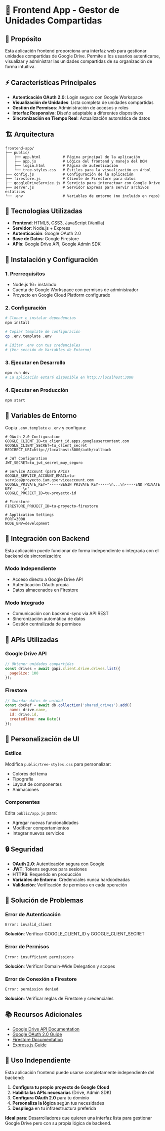 # 📱 Frontend App - Gestor de Unidades Compartidas

## 🎯 Propósito

Esta aplicación frontend proporciona una interfaz web para gestionar unidades compartidas de Google Drive. Permite a los usuarios autenticarse, visualizar y administrar las unidades compartidas de su organización de forma intuitiva.

## ⚡ Características Principales

- **Autenticación OAuth 2.0**: Login seguro con Google Workspace
- **Visualización de Unidades**: Lista completa de unidades compartidas
- **Gestión de Permisos**: Administración de accesos y roles
- **Interfaz Responsiva**: Diseño adaptable a diferentes dispositivos
- **Sincronización en Tiempo Real**: Actualización automática de datos

## 🏗️ Arquitectura

```
frontend-app/
├── public/
│   ├── app.html          # Página principal de la aplicación
│   ├── app.js            # Lógica del frontend y manejo del DOM
│   ├── login.html        # Página de autenticación
│   └── tree-styles.css   # Estilos para la visualización en árbol
├── config.js             # Configuración de la aplicación
├── firestore.js          # Cliente de Firestore para datos
├── googleDriveService.js # Servicio para interactuar con Google Drive
├── server.js             # Servidor Express para servir archivos estáticos
└── .env                  # Variables de entorno (no incluido en repo)
```

## 🔧 Tecnologías Utilizadas

- **Frontend**: HTML5, CSS3, JavaScript (Vanilla)
- **Servidor**: Node.js + Express
- **Autenticación**: Google OAuth 2.0
- **Base de Datos**: Google Firestore
- **APIs**: Google Drive API, Google Admin SDK

## 🚀 Instalación y Configuración

### 1. Prerrequisitos

- Node.js 16+ instalado
- Cuenta de Google Workspace con permisos de administrador
- Proyecto en Google Cloud Platform configurado

### 2. Configuración

```bash
# Clonar e instalar dependencias
npm install

# Copiar template de configuración
cp .env.template .env

# Editar .env con tus credenciales
# (Ver sección de Variables de Entorno)
```

### 3. Ejecutar en Desarrollo

```bash
npm run dev
# La aplicación estará disponible en http://localhost:3000
```

### 4. Ejecutar en Producción

```bash
npm start
```

## 🔐 Variables de Entorno

Copia `.env.template` a `.env` y configura:

```env
# OAuth 2.0 Configuration
GOOGLE_CLIENT_ID=tu_client_id.apps.googleusercontent.com
GOOGLE_CLIENT_SECRET=tu_client_secret
REDIRECT_URI=http://localhost:3000/auth/callback

# JWT Configuration
JWT_SECRET=tu_jwt_secret_muy_seguro

# Service Account (para APIs)
GOOGLE_SERVICE_ACCOUNT_EMAIL=tu-service@proyecto.iam.gserviceaccount.com
GOOGLE_PRIVATE_KEY="-----BEGIN PRIVATE KEY-----\n...\n-----END PRIVATE KEY-----\n"
GOOGLE_PROJECT_ID=tu-proyecto-id

# Firestore
FIRESTORE_PROJECT_ID=tu-proyecto-firestore

# Application Settings
PORT=3000
NODE_ENV=development
```

## 🔗 Integración con Backend

Esta aplicación puede funcionar de forma independiente o integrada con el backend de sincronización:

### Modo Independiente
- Acceso directo a Google Drive API
- Autenticación OAuth propia
- Datos almacenados en Firestore

### Modo Integrado
- Comunicación con backend-sync via API REST
- Sincronización automática de datos
- Gestión centralizada de permisos

## 📡 APIs Utilizadas

### Google Drive API
```javascript
// Obtener unidades compartidas
const drives = await gapi.client.drive.drives.list({
  pageSize: 100
});
```

### Firestore
```javascript
// Guardar datos de unidad
const docRef = await db.collection('shared_drives').add({
  name: drive.name,
  id: drive.id,
  createdTime: new Date()
});
```

## 🎨 Personalización de UI

### Estilos
Modifica `public/tree-styles.css` para personalizar:
- Colores del tema
- Tipografía
- Layout de componentes
- Animaciones

### Componentes
Edita `public/app.js` para:
- Agregar nuevas funcionalidades
- Modificar comportamientos
- Integrar nuevos servicios

## 🔒 Seguridad

- **OAuth 2.0**: Autenticación segura con Google
- **JWT**: Tokens seguros para sesiones
- **HTTPS**: Requerido en producción
- **Variables de Entorno**: Credenciales nunca hardcodeadas
- **Validación**: Verificación de permisos en cada operación

## 🐛 Solución de Problemas

### Error de Autenticación
```
Error: invalid_client
```
**Solución**: Verificar GOOGLE_CLIENT_ID y GOOGLE_CLIENT_SECRET

### Error de Permisos
```
Error: insufficient permissions
```
**Solución**: Verificar Domain-Wide Delegation y scopes

### Error de Conexión a Firestore
```
Error: permission denied
```
**Solución**: Verificar reglas de Firestore y credenciales

## 📚 Recursos Adicionales

- [Google Drive API Documentation](https://developers.google.com/drive/api)
- [Google OAuth 2.0 Guide](https://developers.google.com/identity/protocols/oauth2)
- [Firestore Documentation](https://firebase.google.com/docs/firestore)
- [Express.js Guide](https://expressjs.com/)

## 🤝 Uso Independiente

Esta aplicación frontend puede usarse completamente independiente del backend:

1. **Configura tu propio proyecto de Google Cloud**
2. **Habilita las APIs necesarias** (Drive, Admin SDK)
3. **Configura OAuth 2.0** para tu dominio
4. **Personaliza la lógica** según tus necesidades
5. **Despliega** en tu infraestructura preferida

**Ideal para**: Desarrolladores que quieren una interfaz lista para gestionar Google Drive pero con su propia lógica de backend.